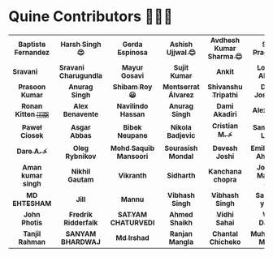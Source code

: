 # Quine Contributors 🚀👯‍♀️

<table>
    <tbody>
        <tr>
            <td align="center">
                <a href="https://github.com/fernandezbaptiste">
                    <sub><b>Baptiste Fernandez</b></sub>
                    <br />
                </a>
            </td>
            <td align="center">
                <a href="https://github.com/harshsinghcs">
                    <sub><b>Harsh Singh😍</b></sub>
                    <br />
                </a>
            </td>
            <td align="center">
                <a href="https://github.com/gerdaespinosa">
                    <sub><b>Gerda Espinosa</b></sub>
                    <br />
                </a>
            </td>
            <td align="center">
                <a href="https://github.com/AshishUjjwal">
                    <sub><b>Ashish Ujjwal 😊</b></sub>
                    <br />
                </a>
            </td>
            <td align="center">
                <a href="https://github.com/ChildEater69">
                    <sub><b>Avdhesh Kumar Sharma 😊</b></sub>
                    <br />
                </a>
            </td>
             <td align="center">
                <a href="https://github.com/s2ahil">
                    <sub><b>Sahil Pradhan😎</b></sub>
                    <br />
                </a>
            </td>
            <td align="center">
                <a href="https://github.com/YOURUSERNAME">
                    <sub><b>NAMAN KUMAR GUPTA</b></sub>
                    <br />
                </a>
            </td>
            <td align="center">
                <a href="https://github.com/Mayureshd-18">
                    <sub><b>Mayuresh Dharwadkar</b></sub>
                    <br />
                </a>
            </td>
        </tr>
        <tr>
            <td>
                <a href="https://github.com/Sravani-Charugundla/Your-First-Contribution">
                    <sub><b>Sravani</b></sub>
                    <br />
                </a>
            </td>
            <td>
                <a href="https://github.com/Sravani-Charugundla/Your-First-Contribution">
                    <sub><b>Sravani Charugundla</b></sub>
                    <br />
                </a>
            </td>
             <td align="center">
                <a href="https://github.com/imaxmayur">
                    <sub><b>Mayur Gosavi</b></sub>
                    <br />
                </a>
            </td>
            <td align="center">
                <a href="https://github.com/mnamesujit">
                    <sub><b>Sujit Kumar</b></sub>
                    <br />
                </a>
            </td>
            <td align="center">
                <a href="https://github.com/ankittmeena">
                    <sub><b>Ankit</b></sub>
                    <br />
                </a>
            </td>
            <td align="center">
                <a href="https://github.com/VeLoct84">
                    <sub><b>Lokman Ahmad</b></sub>
                    <br />
                </a>
            </td>
            <td align="center">
                <a href="https://github.com/eshan-one">
                    <sub><b>Eshan Shikarkhane</b></sub>
                <br />
                </a>
            </td>
            <td align="center">
                <a href="https://github.com/chitimbwasc">
                    <sub><b>Christopher Chitimbwa</b></sub>
                    <br />
                </a>
            </td>
        </tr>
        <tr>                    
            <td align="center">
                <a href="https://github.com/Honey2339">
                    <sub><b>Prasoon Kumar</b></sub>
                    <br />
                </a>
            </td>
            <td align="center">
                <a href="https://github.com/Ovalelephant35">
                    <sub><b>Anurag Singh</b></sub>
                    <br />
                </a> 
            </td>
            <td align="center">
                <a href="https://github.com/ShibamRoy9826">
                    <sub><b>Shibam Roy😃</b></sub>
                    <br/>
                </a>
            </td>
            <td align="center">
                <a href="https://github.com/montsea999">
                    <sub><b>Montserrat Álvarez</b></sub>
                    <br />
                </a>
            </td>
            <td align = "center">
                <a href = "https://github.com/shiv-droid">
                    <sub><b>Shivanshu Tripathi</b></sub>
                    <br />
                </a>
            </td>
            <td align="center">
                <a href="https://github.com/davidjosipovic">
                    <sub><b>David Josipovic</b></sub>
                    <br />
                </a>
            </td>
            <td align="center">
                <a href="https://github.com/sakshisahu612">
                    <sub><b>Sakshi Sahu</b></sub>
                    <br />
                </a> 
            </td>
             <td align="center">
                <a href="https://github.com/Soumava-221B">
                    <sub><b>Soumava Das</b></sub>
                    <br />
                </a> 
            </td>
        </tr>
        <tr>    
            <td align="center">
                <a href="https://github.com/ronank7z">
                    <sub><b>Ronan Kitten &#127470;&#127465;</b></sub>
                    <br />
                </a> 
            </td>
            <td align="center">
                <a href="https://github.com/AlexBenavente">
                    <sub><b>Alex Benavente</b></sub>
                    <br />
                </a> 
            </td>
            <td align="center">
                <a href="https://github.com/navilindo">
                    <sub><b>Navilindo Hassan</b></sub>
                    <br />
                </a>
            </td>
            <td align="center">
                <a href="https://github.com/anrgsh33">
                    <sub><b>Anurag Singh</b></sub>
                    <br />
                </a> 
            </td>
            <td align="center">
                <a href="https://github.com/damiakadiri">
                    <sub><b>Dami Akadiri</b></sub>
                    <br />
               </a>
            </td>
            <td align="center">
                <a href="https://github.com/AlexDolch">
                    <sub><b>Alex Dolch</b></sub>
                    <br />
                </a> 
            </td>
            <td align="center">
                <a href="https://github.com/BBETUEL">
                    <sub><b>BBETUEL</b></sub>
                    <br />
                </a> 
            </td>
            <td align="center">
                <a href="https://github.com/liujun-swj">
                    <sub><b>刘士鑫</b></sub>
                    <br />
                </a> 
            </td>
        </tr>
        <tr>
            <td align="center">
                <a href="https://github.com/pavelee">
                    <sub><b>Paweł Ciosek</b></sub>
                    <br />
                </a>
            </td>   
            <td align="center">  
                <a href="https://github.com/asgar72">
                    <sub><b>Asgar Abbas</b></sub>
                    <br />
                </a> 
            </td>
            <td align="center">    
                <a href="https://github.com/piece0fmind">
                    <sub><b>Bibek Neupane</b></sub>
                    <br />
                </a> 
            </td>
          <td align="center">
                <a href="https://github.com/Ronin95">
                    <sub><b>Nikola Badjevic</b></sub>
                    <br />
                </a> 
          </td>
          <td align="center">
                <a href="https://github.com/cristianbyte">
                    <sub><b>Cristian M. ⚡</b></sub>
                    <br />
                </a> 
          </td>
          <td align="center">
                <a href="https://github.com/Ikquilibrium-SG">
                    <sub><b>Sammyboi Layor</b></sub>
                    <br />
                </a> 
          </td>
          <td align="center">
                <a href="https://github.com/Md-Hasib-Askari">
                    <sub><b>Md Hasib Askari</b></sub>
                    <br/>
                 </a>
          <td align="center">
                <a href="https://github.com/owentechke">
                    <sub><b>Abraham Gumba</b></sub>
                    <br />
                </a> 
          </td>
        </tr>
        <tr>
          <td align="center">
                <a href="https://github.com/dhrey112">
                    <sub><b>Dare A. ⚡</b></sub>
                    <br />
                </a> 
            </td>
            <td align="center">
                <a href="https://github.com/Divewitholeg">
                    <sub><b>Oleg Rybnikov</b></sub>
                    <br />
                </a>
            </td>
            <td align="center">
                <a href="https://github.com/YOURUSERNAME">
                    <sub><b>Mohd Saquib Mansoori</b></sub>
                    <br />
                </a> 
            </td>
            <td align="center">
                <a href="https://github.com/souraOP">
                    <sub><b>Sourasish Mondal</b></sub>
                    <br />
                </a> 
            </td>
            <td align="center">
                <a href="https://github.com/Deveshjoshi101">
                  <sub><b>Devesh Joshi</b></sub>
                      <br />
                </a> 
            </td>
         <td align="center">
              <a href="https://https://github.com/Emmarie-Ahtunan">
                  <sub><b>Emily Marie Ahtúnan</b></sub>
                     <br />
             </a>
         </td>                                                       
          <td align="center">
                <a href="https://github.com/promiseer">
                    <sub><b>promiser🚀</b></sub>
                    <br />
                </a> 
            </td>
           <td align="center">
                <a href="https://github.com/just-Muzz">
                    <sub><b>Idris Muzzammil</b></sub>
                    <br />
                </a> 
            </td>
        </tr>
        <tr>
            <td align="center">
                <a href="https://github.com/aman-singh73">
                    <sub><b>Aman kumar singh</b></sub>
                    <br />
                </a>
            </td>
            <td align="center">
                <a href="https://github.com/nikhil1610">
                    <sub><b>Nikhil Gautam</b></sub>
                    <br />
                </a>
            </td>
            <td align="center">
                <a href="https://github.com/Vikranthraosb">
                    <sub><b>Vikranth</b></sub>
                    <br />
                </a>
            </td>
            <td align="center">
                <a href="https://github.com/YOURUSERNAME">
                    <sub><b>Sidharth</b></sub>
                    <br />
                </a>
            </td>
            <td align="center">
                <a href="https://github.com/kanchana37">
                    <sub><b>Kanchana chopra</b></sub>
                    <br />
                </a>
            </td>
            <td align="center">
                <a href="https://github.com/jobayermannan">
                    <sub><b>Jobayer Mannan &#x1F1E7;&#x1F1E9;</b></sub>
                     <br />
                </a>
            </td>
             <td align="center">
                <a href="https://github.com/abhishikkarmakr">
                    <sub><b>Abhishik karmakar</b></sub>
                    <br />
                </a>
            </td>
            <td align="center">
                <a href="https://github.com/himanshugoldy">
                    <sub><b>Himanshu Choudhary</b></sub>
                     <br />
                </a>
            </td>
        </tr>
        <tr>
            <td align="center">
                <a href="https://github.com/E-AMAZE">
                    <sub><b>MD EHTESHAM</b></sub>
                     <br />
                </a>
            </td>
            <td align="center">
                <a href="https://github.com/JillTCLin">
                    <sub><b>Jill</b></sub>
                     <br />
                </a>
            </td>
            <td align="center">
                <a href="https://github.com/MannuVilasara">
                    <sub><b>Mannu</b></sub>
                    <br />
                </a>
         <td align="center">
                <a href="https://github.com/Matrix-Mesh">
                    <sub><b>Vibhash Singh</b></sub>
                     <br />
                </a>
            </td>
            <td align="center">
                <a href="https://github.com/kanchana37">
                    <sub><b>Vibhash Singh</b></sub>
                    <br />
                </a>
            </td>
            <td align="center">
                <a href="https://github.com/sandeepyadav0007">
                    <sub> <b>Sandeep yadav</b></sub>
                    <br />
            </td>
            <td align="center">
                <a href="https://github.com/LeoDKVT">
                    <sub><b>José Leonardo</b></sub>
                    <br />
                </a>
            </td>
             <td align="center">
                <a href="https://github.com/sonyfebrian">
                    <sub><b>Sony Febrian</b></sub>
                    <br />
                </a>
        </tr>
        <tr>
            <td align="center">
                <a href="https://github.com/photis14">
                    <sub><b>John Photis</b></sub>
                    <br />
                </a>
            </td>
            <td align="center">
                <a href="https://github.com/FredrikRidderfalk">
                    <sub><b>Fredrik Ridderfalk</b></sub>
                    <br />
                </a>
            </td>
            <td align="center">
                <a href="https://github.com/SATYAMKRIS">
                    <sub><b>SATYAM CHATURVEDI</b></sub>
                    <br />
                </a> 
            </td>
            <td align="center">
                <a href="https://github.com/LoftyDroid">
                    <sub><b>Ahmed Shaikh</b></sub>
                    <br />
                </a> 
            </td>
            <td align="center">
                  <a href="https://github.com/Vidhi2604">
                    <sub><b>Vidhi Sahai</b></sub>
                  </a>
            </td>
            <td align="center">
                <a href="https://github.com/virejdasani">
                    <sub><b>Virej Dasani</b></sub>
                    <br />
                </a>
            </td>
            <td align="center">
                <a href="https://github.com/tlewandster">
                    <sub><b>tlewandster🤪</b></sub>
                    <br />
                </a> 
            </td>
            <td align="center">
                <a href="https://github.com/seaniy">
                    <sub><b>seaniy</b></sub>
                    <br />
                </a> 
            </td>
            <tr>
                <td align="center">
                <a href="https://github.com/tanjilrahman">
                    <sub><b>Tanjil Rahman</b></sub>
                     <br />
                </a>
                </td>
                <td align="center">
                <a href="https://github.com/SanyamB0912">
                    <sub><b>SANYAM BHARDWAJ</b></sub>
                    <br />
                </a> 
            </td>
            <td align="center">
                <a href="https://github.com/mdirshaddev">
                    <sub><b>Md Irshad</b></sub>
                    <br />
                </a> 
             </td>
            <td align="center">
                <a href="https://github.com/ranjanmangla1">
                    <sub><b>Ranjan Mangla</b></sub>
                    <br />
                </a>
            </td>
             <td align="center">
                <a href="https://github.com/mademoiselle-chantal">
                    <sub><b>Chantal Chicheko</b></sub>
                    <br />
                </a>
            </td>
              <td align="center">
                    <a href="https://github.com/Mehdy922">
                    <sub><b>Muhammad Mehdy</b></sub>
                    <br />
                </a> 
               </td>
              <td align="center">
                <a href="https://github.com/2003LoneWolf">
                    <sub><b>Amar Murmu</b></sub>
                    <br />
                </a>
            </td>
            </tr>
        </tr>
    </tbody>
</table>
